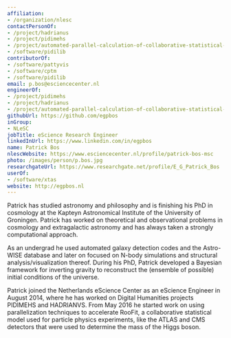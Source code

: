 ```yaml
---
affiliation:
- /organization/nlesc
contactPersonOf:
- /project/hadrianus
- /project/pidimehs
- /project/automated-parallel-calculation-of-collaborative-statistical-models
- /software/pidilib
contributorOf:
- /software/pattyvis
- /software/cptm
- /software/pidilib
email: p.bos@esciencecenter.nl
engineerOf:
- /project/pidimehs
- /project/hadrianus
- /project/automated-parallel-calculation-of-collaborative-statistical-models
githubUrl: https://github.com/egpbos
inGroup:
- NLeSC
jobTitle: eScience Research Engineer
linkedInUrl: https://www.linkedin.com/in/egpbos
name: Patrick Bos
nlescWebsite: https://www.esciencecenter.nl/profile/patrick-bos-msc
photo: /images/person/p.bos.jpg
researchgateUrl: https://www.researchgate.net/profile/E_G_Patrick_Bos
userOf:
- /software/xtas
website: http://egpbos.nl
---
```

Patrick has studied astronomy and philosophy and is finishing his PhD in cosmology at the Kapteyn Astronomical Institute of the University of Groningen. Patrick has worked on theoretical and observational problems in cosmology and extragalactic astronomy and has always taken a strongly computational approach.

As an undergrad he used automated galaxy detection codes and the Astro-WISE database and later on focused on N-body simulations and structural analysis/visualization thereof. During his PhD, Patrick developed a Bayesian framework for inverting gravity to reconstruct the (ensemble of possible) initial conditions of the universe.

Patrick joined the Netherlands eScience Center as an eScience Engineer in August 2014, where he has worked on Digital Humanities projects PIDIMEHS and HADRIANVS. From May 2016 he started work on using parallelization techniques to accelerate RooFit, a collaborative statistical model used for particle physics experiments, like the ATLAS and CMS detectors that were used to determine the mass of the Higgs boson.
